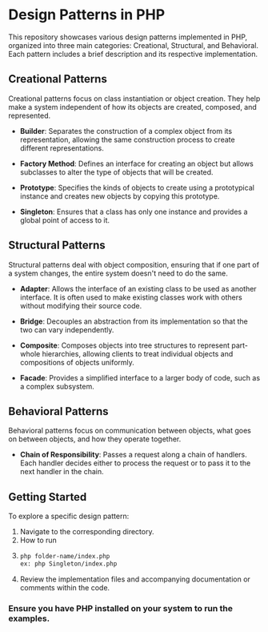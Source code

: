 # Design Patterns in PHP

This repository showcases various design patterns implemented in PHP, organized into three main categories: Creational, Structural, and Behavioral. Each pattern includes a brief description and its respective implementation.

## Creational Patterns

Creational patterns focus on class instantiation or object creation. They help make a system independent of how its objects are created, composed, and represented.

- **Builder**: Separates the construction of a complex object from its representation, allowing the same construction process to create different representations.

- **Factory Method**: Defines an interface for creating an object but allows subclasses to alter the type of objects that will be created.

- **Prototype**: Specifies the kinds of objects to create using a prototypical instance and creates new objects by copying this prototype.

- **Singleton**: Ensures that a class has only one instance and provides a global point of access to it.

## Structural Patterns

Structural patterns deal with object composition, ensuring that if one part of a system changes, the entire system doesn't need to do the same.

- **Adapter**: Allows the interface of an existing class to be used as another interface. It is often used to make existing classes work with others without modifying their source code.

- **Bridge**: Decouples an abstraction from its implementation so that the two can vary independently.

- **Composite**: Composes objects into tree structures to represent part-whole hierarchies, allowing clients to treat individual objects and compositions of objects uniformly.

- **Facade**: Provides a simplified interface to a larger body of code, such as a complex subsystem.

## Behavioral Patterns


Behavioral patterns focus on communication between objects, what goes on between objects, and how they operate together.


- **Chain of Responsibility**: Passes a request along a chain of handlers. Each handler decides either to process the request or to pass it to the next handler in the chain.

[//]: # ()
[//]: # (- **Command**: Encapsulates a request as an object, thereby allowing for parameterization of clients with different requests, queuing of requests, and logging of the requests.)

[//]: # ()
[//]: # (- **Iterator**: Provides a way to access the elements of an aggregate object sequentially without exposing its underlying representation.)

[//]: # ()
[//]: # (- **Mediator**: Defines an object that encapsulates how a set of objects interact, promoting loose coupling by preventing objects from referring to each other explicitly.)

[//]: # ()
[//]: # (- **Memento**: Captures and externalizes an object's internal state so that it can be restored later without violating encapsulation.)

[//]: # ()
[//]: # (- **Observer**: Defines a one-to-many dependency between objects so that when one object changes state, all its dependents are notified and updated automatically.)

[//]: # ()
[//]: # (- **State**: Allows an object to alter its behavior when its internal state changes. The object will appear to change its class.)

[//]: # ()
[//]: # (- **Strategy**: Defines a family of algorithms, encapsulates each one, and makes them interchangeable. Strategy lets the algorithm vary independently from clients that use it.)

[//]: # ()
[//]: # (- **Template Method**: Defines the skeleton of an algorithm in the superclass but lets subclasses override specific steps of the algorithm without changing its structure.)

[//]: # ()
[//]: # (- **Visitor**: Represents an operation to be performed on the elements of an object structure, allowing you to define a new operation without changing the classes of the elements on which it operates.)

## Getting Started

To explore a specific design pattern:

1. Navigate to the corresponding directory.
2. How to run
3. ``` bash
   php folder-name/index.php
   ex: php Singleton/index.php 
3. Review the implementation files and accompanying documentation or comments within the code.

### Ensure you have PHP installed on your system to run the examples.
